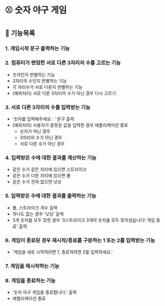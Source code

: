 # ⚾️ 숫자 야구 게임

## 🐾 기능목록

### 1. 게임시작 문구 출력하는 기능
### 2. 컴퓨터가 랜덤한 서로 다른 3자리의 수를 고르는 기능
- 숫자인지 판별하는 기능
- 3자리의 수인지 판별하는 기능
- 각 자리수가 서로 다른지 판별하는 기능
- (예외처리) 서로 다른 3자리의 수가 아닌 경우 다시 고르기
### 3. 서로 다른 3자리의 수를 입력받는 기능
- ‘숫자를 입력해주세요 : ‘ 문구 출력
- (예외처리) 사용자가 잘못된 값을 입력한 경우 애플리케이션 종료
    - 숫자가 아닌 경우
    - 3자리의 수가 아닌 경우
    - 서로 다른 수가 아닌 경우
### 4. 입력받은 수에 대한 결과를 계산하는 기능
- 같은 수가 같은 자리에 있으면 스트라이크
- 같은 수가 다른 자리에 있으면 볼
- 같은 수가 전혀 없으면 낫싱
### 5. 입력받은 수에 대한 결과를 출력하는 기능
- 볼, 스트라이크 개수 출력
- 하나도 없는 경우 ‘낫싱’ 출력
- 3개 숫자를 모두 맞힌 경우 ‘3스트라이크 3개의 숫자를 모두 맞히셨습니다! 게임 종료’ 출력
### 6. 게임이 종료된 경우 재시작/종료를 구분하는 1 또는 2를 입력받는 기능
- ‘게임을 새로 시작하려면 1, 종료하려면 2를 입력하세요.’ 
### 7. 게임을 재시작하는 기능
### 8. 게임을 종료하는 기능
- ‘숫자 야구 게임을 종료합니다.’ 출력
- 애플리케이션 종료

